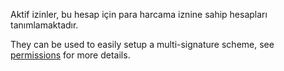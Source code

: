 Aktif izinler, bu hesap için para harcama iznine sahip hesapları tanımlamaktadır.

They can be used to easily setup a multi-signature scheme, see [permissions](accounts/permissions) for more details.